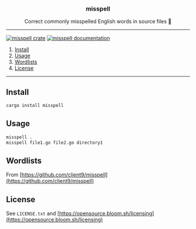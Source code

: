 <p align="center">
  <h3 align="center">misspell</h3>
  <p align="center">Correct commonly misspelled English words in source files 📖</p>
</p>

--------

[![misspell crate](https://img.shields.io/crates/v/misspell.svg)](https://crates.io/crates/misspell)
[![misspell documentation](https://docs.rs/misspell/badge.svg)](https://docs.rs/misspell)


1. [Install](#install)
2. [Usage](#usage)
3. [Wordlists](#wordlists)
4. [License](#license)

-------------------

## Install
```bash
cargo install misspell
```


## Usage
```bash
misspell .
misspell file1.go file2.go directory1
```


## Wordlists

From [https://github.com/client9/misspell](https://github.com/client9/misspell)


## License

See `LICENSE.txt` and [https://opensource.bloom.sh/licensing](https://opensource.bloom.sh/licensing)
